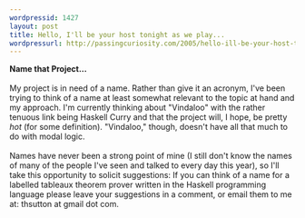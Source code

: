 ```yaml
---
wordpressid: 1427
layout: post
title: Hello, I'll be your host tonight as we play...
wordpressurl: http://passingcuriosity.com/2005/hello-ill-be-your-host-tonight-as-we-play/
---
```

<span style="font-weight: bold;">Name that Project...</span><br /><br />My project is in need of a name. Rather than give it an acronym, I've been trying to think of a name at least somewhat relevant to the topic at hand and my approach. I'm currently thinking about "Vindaloo" with the rather tenuous link being Haskell Curry and that the project will, I hope, be pretty <span style="font-style: italic;">hot</span> (for some definition). "Vindaloo," though, doesn't have all that much to do with modal logic.<br /><br />Names have never been a strong point of mine (I still don't know the names of many of the people I've seen and talked to every day this year), so I'll take this opportunity to solicit suggestions: If you can think of a name for a labelled tableaux theorem prover written in the Haskell programming language please leave your suggestions in a comment, or email them to me at: thsutton at gmail dot com.
